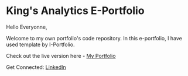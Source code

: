 # King's Analytics E-Portfolio

Hello Everyonne,

Welcome to my own portfolio's code repository. In this e-portfolio, I have used template by I-Portfolio.

Check out the live version here - [My Portfolio](https://kings-analytics.github.io/kingsanalytics.github.io/)

Get Connected: [LinkedIn](https://www.linkedin.com/in/kingsley-onyenanu-a42945200/)

